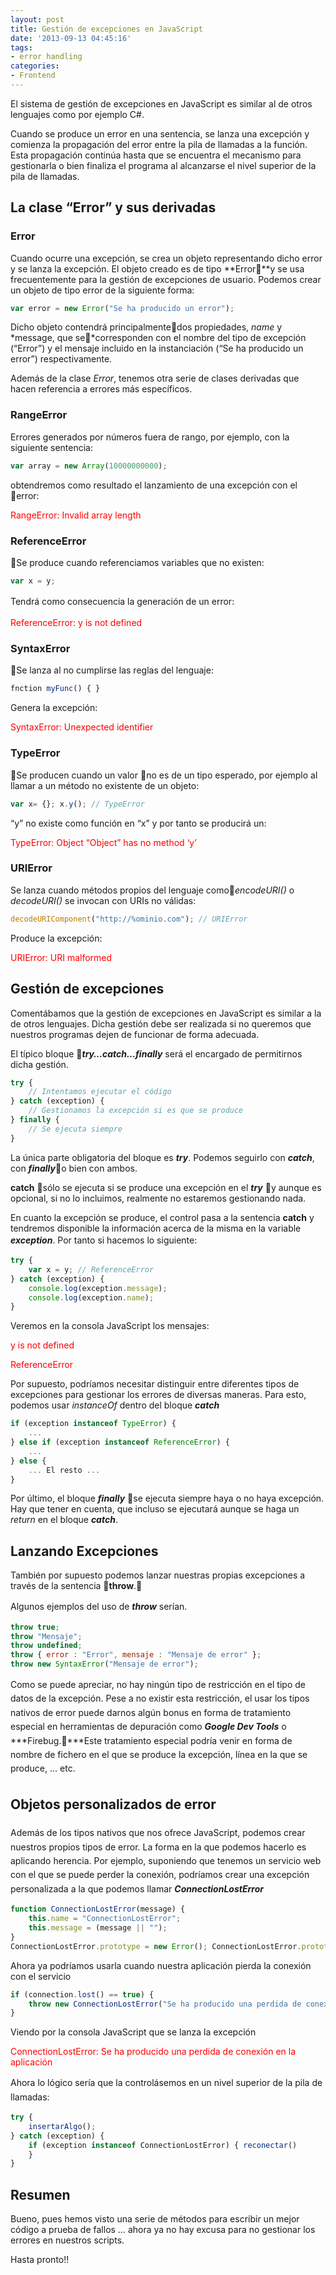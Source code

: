 ```yaml
---
layout: post
title: Gestión de excepciones en JavaScript
date: '2013-09-13 04:45:16'
tags:
- error handling
categories:
- Frontend
---
```



El sistema de gestión de excepciones en JavaScript es similar al de otros lenguajes como por ejemplo C#.

Cuando se produce un error en una sentencia, se lanza una excepción y comienza la propagación del error entre la pila de llamadas a la función. Esta propagación continúa hasta que se encuentra el mecanismo para gestionarla o bien finaliza el programa al alcanzarse el nivel superior de la pila de llamadas.


## La clase “Error” y sus derivadas

### Error

Cuando ocurre una excepción, se crea un objeto representando dicho error y se lanza la excepción. El objeto creado es de tipo **Error**y se usa frecuentemente para la gestión de excepciones de usuario. Podemos crear un objeto de tipo error de la siguiente forma:


```javascript
var error = new Error("Se ha producido un error");
```


Dicho objeto contendrá <span>principalmente</span>dos propiedades, *name* y *message, que se*corresponden con el nombre del tipo de excepción (“Error”) y el mensaje incluido en la instanciación (“Se ha producido un error”) respectivamente.

Además de la clase *Error*, tenemos otra serie de clases derivadas que hacen referencia a errores más específicos.

### RangeError

Errores generados por números fuera de rango, por ejemplo, con la siguiente sentencia:

```javascript
var array = new Array(10000000000);
```


obtendremos como resultado el lanzamiento de una excepción con el error:

<span style="color: #ff0000;">RangeError: Invalid array length</span>

### ReferenceError

Se produce cuando referenciamos variables que no existen:

```javascript
var x = y;
```


<span style="font-size: 1em; line-height: 1.6em;">Tendrá como consecuencia la generación de un error:</span>

<span style="color: #ff0000;">ReferenceError: y is not defined</span>

### SyntaxError

Se lanza al no cumplirse las reglas del lenguaje:


```javascript
fnction myFunc() { }
```


Genera la excepción:

<span style="color: #ff0000;">SyntaxError: Unexpected identifier</span>

### TypeError

Se producen cuando un valor no es de un tipo esperado, por ejemplo al llamar a un método no existente de un objeto:

```javascript
var x= {}; x.y(); // TypeError
```


“y” no existe como función en “x” y por tanto se producirá un:

<span style="color: #ff0000;">TypeError: Object “Object” has no method ‘y’</span>

### URIError

Se lanza cuando métodos propios del lenguaje como*encodeURI()* o *decodeURI()* se invocan con URIs no válidas:

```javascript
decodeURIComponent("http://%ominio.com"); // URIError
```

Produce la excepción:

<span style="color: #ff0000;">URIError: URI malformed</span>


## Gestión de excepciones

Comentábamos que la gestión de excepciones en JavaScript es similar a la de otros lenguajes. Dicha gestión debe ser realizada si no queremos que nuestros programas dejen de funcionar de forma adecuada.

El típico bloque ***try…catch…finally*** será el encargado de permitirnos dicha gestión.

```javascript
try {
    // Intentamos ejecutar el código
} catch (exception) {
    // Gestionamos la excepción si es que se produce
} finally {
    // Se ejecuta siempre
}
```


La única parte obligatoria del bloque es ***try***. Podemos seguirlo con ***catch***, con ***finally***o bien con ambos.

**catch** sólo se ejecuta si se produce una excepción en el ***try*** y aunque es opcional, si no lo incluimos, realmente no estaremos gestionando nada.

En cuanto la excepción se produce, el control pasa a la sentencia **catch** y  tendremos disponible la información acerca de la misma en la variable </span>***exception***<span style="font-size: 1em; line-height: 1.6em;">. Por tanto si hacemos lo siguiente:</span>

```javascript
try {
    var x = y; // ReferenceError
} catch (exception) {
    console.log(exception.message);
    console.log(exception.name);
}
```

Veremos en la consola JavaScript los mensajes:

<span style="color: #ff0000;">y is not defined</span>

<span style="color: #ff0000;">ReferenceError</span>

Por supuesto, podríamos necesitar distinguir entre diferentes tipos de excepciones para gestionar los errores de diversas maneras. Para esto, podemos usar *instanceOf* dentro del bloque ***catch***


```javascript
if (exception instanceof TypeError) {
    ...
} else if (exception instanceof ReferenceError) {
    ...
} else {
    ... El resto ...
}

```

Por último, el bloque ***finally*** se ejecuta siempre haya o no haya excepción. Hay que tener en cuenta, que incluso se ejecutará aunque se haga un *return* en el bloque ***catch***.

## Lanzando Excepciones

También por supuesto podemos lanzar nuestras propias excepciones a través de la sentencia **throw**.

<span style="font-size: 1em; line-height: 1.6em;">Algunos ejemplos del uso de ***throw*** serían.</span>

```javascript
throw true;
throw "Mensaje";
throw undefined;
throw { error : "Error", mensaje : "Mensaje de error" };
throw new SyntaxError("Mensaje de error");
```

<span style="font-size: 1em; line-height: 1.6em;">Como se puede apreciar, no hay ningún tipo de restricción en el tipo de datos de la excepción. Pese a no existir esta restricción, el usar los tipos nativos de error puede darnos algún bonus en forma de tratamiento especial en herramientas de depuración como ***Google Dev Tools*** o ***Firebug.***Este tratamiento especial podría venir en forma de nombre de fichero en el que se produce la excepción, línea en la que se produce, … etc.</span>


## <span style="font-size: 1em; line-height: 1.6em;">Objetos personalizados de error</span>

<span style="font-size: 1em; line-height: 1.6em;">Además de los tipos nativos que nos ofrece JavaScript, podemos crear nuestros propios tipos de error. La forma en la que podemos hacerlo es aplicando herencia. Por ejemplo, suponiendo que tenemos un servicio web con el que se puede perder la conexión, podríamos crear una excepción personalizada a la que podemos llamar ***ConnectionLostError***</span>

```javascript
function ConnectionLostError(message) {
    this.name = "ConnectionLostError";
    this.message = (message || "");
}
ConnectionLostError.prototype = new Error(); ConnectionLostError.prototype.constructor = ConnectionLostError;
```


Ahora ya podríamos usarla cuando nuestra aplicación pierda la conexión con el servicio

```javascript
if (connection.lost() == true) {
    throw new ConnectionLostError("Se ha producido una perdida de conexión en la aplicación");
}
```


Viendo por la consola JavaScript que se lanza la excepción

<span style="color: #ff0000;">ConnectionLostError: Se ha producido una perdida de conexión en la aplicación</span>

<span style="font-size: 1em; line-height: 1.6em;">Ahora lo lógico sería que la controlásemos en un nivel superior de la pila de llamadas:</span>


```javascript
try {
    insertarAlgo();
} catch (exception) {
    if (exception instanceof ConnectionLostError) { reconectar()
    }
}
```


## Resumen

Bueno, pues hemos visto una serie de métodos para escribir un mejor código a prueba de fallos … ahora ya no hay excusa para no gestionar los errores en nuestros scripts.

Hasta pronto!!


